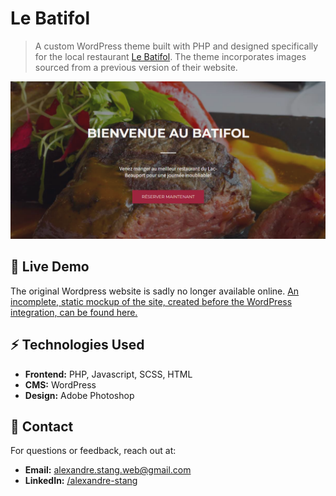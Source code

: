 # Le Batifol

> A custom WordPress theme built with PHP and designed specifically for the local
> restaurant [Le Batifol](https://www.lebatifol.com/fr/lac-beauport/accueil).
> The theme incorporates images sourced from a previous version of their website.

![Home page](/og-image.png)

## 🚀 Live Demo

The original Wordpress website is sadly no longer available
online. [An incomplete, static mockup of the site, created before the WordPress integration, can be found here.](https://alexandrestang.github.io/batifol/)

## ⚡ Technologies Used

- **Frontend:** PHP, Javascript, SCSS, HTML
- **CMS:** WordPress
- **Design:** Adobe Photoshop

## 📩 Contact

For questions or feedback, reach out at:

- **Email:** alexandre.stang.web@gmail.com
- **LinkedIn:** [/alexandre-stang](https://www.linkedin.com/in/alexandre-stang-163208a7/)

